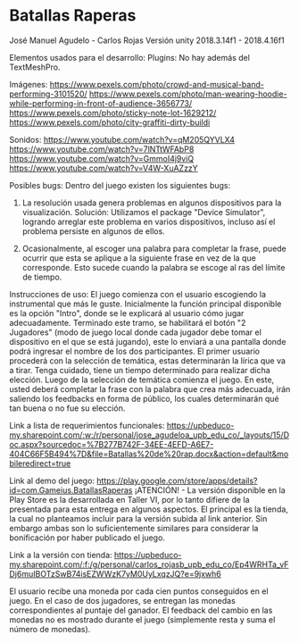 # Batallas Raperas
 
José Manuel Agudelo - Carlos Rojas
Versión unity 2018.3.14f1 - 2018.4.16f1

Elementos usados para el desarrollo:
Plugins:
No hay además del TextMeshPro.

Imágenes:
https://www.pexels.com/photo/crowd-and-musical-band-performing-3101520/
https://www.pexels.com/photo/man-wearing-hoodie-while-performing-in-front-of-audience-3656773/
https://www.pexels.com/photo/sticky-note-lot-1629212/
https://www.pexels.com/photo/city-graffiti-dirty-buildi

Sonidos:
https://www.youtube.com/watch?v=qM205QYVLX4
https://www.youtube.com/watch?v=7lNTtWFAbP8
https://www.youtube.com/watch?v=GmmoI4j9viQ
https://www.youtube.com/watch?v=V4W-XuAZzzY

Posibles bugs: 
Dentro del juego existen los siguientes bugs:
1) La resolución usada genera problemas en algunos dispositivos para la visualización.
	Solución: Utilizamos el package "Device Simulator", logrando arreglar este problema en varios dispositivos, incluso así el 		problema persiste en algunos de ellos.
	
2) Ocasionalmente, al escoger una palabra para completar la frase, puede ocurrir que esta se aplique a la siguiente frase en vez de la que corresponde. Esto sucede cuando la palabra se escoge al ras del límite de tiempo.

Instrucciones de uso: El juego comienza con el usuario escogiendo la instrumental que más le guste. Inicialmente la función principal disponible es la opción "Intro", donde se le explicará al usuario cómo jugar adecuadamente. Terminado este tramo, se habilitará el botón "2 Jugadores" (modo de juego local donde cada jugador debe tomar el dispositivo en el que se está jugando), este lo enviará a una pantalla donde podrá ingresar el nombre de los dos participantes. El primer usuario procederá con la selección de temática, estas determinarán la lírica que va a tirar. Tenga cuidado, tiene un tiempo determinado para realizar dicha elección.
Luego de la selección de temática comienza el juego. En este, usted deberá completar la frase con la palabra que crea 
más adecuada, irán saliendo los feedbacks en forma de público, los cuales determinarán qué tan buena o no fue su elección.

Link a lista de requerimientos funcionales:
https://upbeduco-my.sharepoint.com/:w:/r/personal/jose_agudeloa_upb_edu_co/_layouts/15/Doc.aspx?sourcedoc=%7B277B742F-34EE-4EFD-A6E7-404C66F5B494%7D&file=Batallas%20de%20rap.docx&action=default&mobileredirect=true

Link al demo del juego: https://play.google.com/store/apps/details?id=com.Gameius.BatallasRaperas
	¡ATENCIÓN! - La versión disponible en la Play Store es la desarrollada en Taller VI, por lo tanto difiere de la presentada para 	esta entrega en algunos aspectos. El principal es la tienda, la cual no planteamos incluir para la versión subida al link 		anterior. Sin embargo ambas son lo suficientemente similares para considerar la bonificación por haber publicado el juego.

Link a la versión con tienda: https://upbeduco-my.sharepoint.com/:f:/g/personal/carlos_rojasb_upb_edu_co/Ep4WRHTa_vFDj6muIBOTzSwB74isEZWWzK7yM0UyLxqzJQ?e=9jxwh6

El usuario recibe una moneda por cada cien puntos conseguidos en el juego. En el caso de dos jugadores, se entregan las monedas correspondientes al puntaje del ganador.
El feedback del cambio en las monedas no es mostrado durante el juego (simplemente resta y suma el número de monedas).
